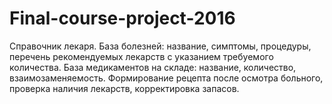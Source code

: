 # Final-course-project-2016

 Справочник лекаря. База болезней: название, симптомы, процедуры, перечень рекомендуемых лекарств с указанием требуемого количества. База медикаментов на складе: название, количество, взаимозаменяемость. Формирование рецепта после осмотра больного, проверка наличия лекарств, корректировка запасов.
